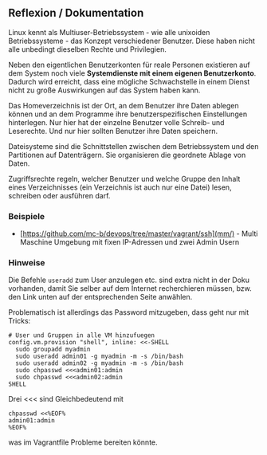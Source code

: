 Reflexion / Dokumentation
-------------------------

Linux kennt als Multiuser-Betriebssystem - wie alle unixoiden Betriebssysteme - das Konzept verschiedener Benutzer. Diese haben nicht alle unbedingt dieselben Rechte und Privilegien. 

Neben den eigentlichen Benutzerkonten für reale Personen existieren auf dem System noch viele **Systemdienste mit einem eigenen Benutzerkonto**. Dadurch wird erreicht, dass eine mögliche Schwachstelle in einem Dienst nicht zu große Auswirkungen auf das System haben kann.

Das Homeverzeichnis ist der Ort, an dem Benutzer ihre Daten ablegen können und an dem Programme ihre benutzerspezifischen Einstellungen hinterlegen. Nur hier hat der einzelne Benutzer volle Schreib- und Leserechte. Und nur hier sollten Benutzer ihre Daten speichern. 

Dateisysteme sind die Schnittstellen zwischen dem Betriebssystem und den Partitionen auf Datenträgern. Sie organisieren die geordnete Ablage von Daten.

Zugriffsrechte regeln, welcher Benutzer und welche Gruppe den Inhalt eines Verzeichnisses (ein Verzeichnis ist auch nur eine Datei) lesen, schreiben oder ausführen darf.

### Beispiele

* [https://github.com/mc-b/devops/tree/master/vagrant/ssh](mm/) - Multi Maschine Umgebung mit fixen IP-Adressen und zwei Admin Usern

### Hinweise

Die Befehle `useradd` zum User anzulegen etc. sind extra nicht in der Doku vorhanden, damit Sie selber auf dem 
Internet recherchieren müssen, bzw. den Link unten auf der entsprechenden Seite anwählen.

Problematisch ist allerdings das Password mitzugeben, dass geht nur mit Tricks:

	# User und Gruppen in alle VM hinzufuegen
	config.vm.provision "shell", inline: <<-SHELL
      sudo groupadd myadmin
      sudo useradd admin01 -g myadmin -m -s /bin/bash
      sudo useradd admin02 -g myadmin -m -s /bin/bash
      sudo chpasswd <<<admin01:admin
      sudo chpasswd <<<admin02:admin
	SHELL

Drei <<< sind Gleichbedeutend mit 

	chpasswd <<%EOF%
	admin01:admin
	%EOF%

was im Vagrantfile Probleme bereiten könnte.
